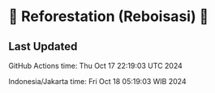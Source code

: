 
# 🌳 Reforestation (Reboisasi) 🌲

## Last Updated

GitHub Actions time: Thu Oct 17 22:19:03 UTC 2024

Indonesia/Jakarta time: Fri Oct 18 05:19:03 WIB 2024

